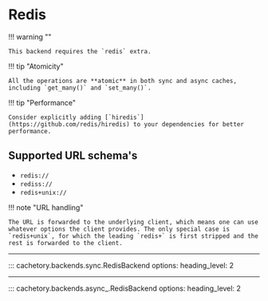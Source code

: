 # Redis

!!! warning ""

    This backend requires the `redis` extra.

!!! tip "Atomicity"

    All the operations are **atomic** in both sync and async caches, including `get_many()` and `set_many()`.

!!! tip "Performance"

    Consider explicitly adding [`hiredis`](https://github.com/redis/hiredis) to your dependencies for better performance.

## Supported URL schema's

- `redis://`
- `rediss://`
- `redis+unix://`

!!! note "URL handling"

    The URL is forwarded to the underlying client, which means one can use whatever options the client provides. The only special case is `redis+unix`, for which the leading `redis+` is first stripped and the rest is forwarded to the client.

---

::: cachetory.backends.sync.RedisBackend
    options:
      heading_level: 2

---

::: cachetory.backends.async_.RedisBackend
    options:
      heading_level: 2

